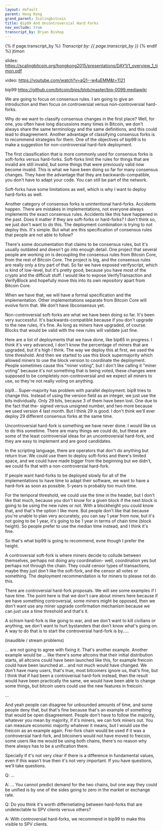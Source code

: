 ```yaml
---
layout: default
parent: Hong Kong
grand_parent: Scalingbitcoin
title: Bip99 And Uncontroversial Hard Forks
nav_exclude: true
transcript_by: Bryan Bishop
---
```


{% if page.transcript_by %} <i>Transcript by:
{{ page.transcript_by }}</i> {% endif %} jtimon

slides:
<https://scalingbitcoin.org/hongkong2015/presentations/DAY1/1_overview_1_timon.pdf>

video: <https://youtube.com/watch?v=aQ1--w4uEMM&t=1121>

bip99 <https://github.com/bitcoin/bips/blob/master/bip-0099.mediawiki>

We are going to focus on consensus rules. I am going to give an
introduction and then focus on controversial versus non-controversial
hard-forks.

Why do we want to classify consensus changes in the first place? Well,
for one, you often have long discussions many times in Bitcoin, we don't
always share the same terminology and the same definitions, and this
could lead to disagreement. Another advantage of classifying consensus
forks is to recommend strategies for them. One of the objectives of
bip99 is to make a suggestion for non-controversial hard-fork
deployment.

The first classification that is more commonly used for consensus forks
is soft-forks versus hard-forks. Soft-forks limit the rules for things
that are invalid are still invalid, but some things that were previously
valid now become invalid. This is what we have been doing so far for
many consensus changes. They have the advantage that they are
backwards-compatible, you don't have to adapt your code. You can still
be part of the network.

Soft-forks have some limitations as well, which is why I want to deploy
hard-forks as well.

Another category of consensus forks is unintentional hard-forks.
Accidents happen. There are mistakes in implementations, not everyone
always implements the exact consensus rules. Accidents like this have
happened in the past. Does it matter if they are soft-forks or
hard-forks? I don't think so, we just don't want to do this. The
deployment combination is trying to not deploy this. It's simple. But
what are this specification of consensus rules that people are not able
to follow?

There's some documentation that claims to be consensus rules, but it's
usually outdated and doesn't go into enough detail. One project that
several people are working on is decoupling the consensus rules from
Bitcoin Core, from the rest of Bitcoin Core. The project is big, and the
consensus rules are really only a tiny part of that. So far we have
exposed verifyscript, which is kind of low-level, but it's pretty good,
because you have most of the crypto and the difficult stuff. I would
like to expose VerifyTransaction and VerifyBlock and hopefully move this
into its own repository apart from Bitcoin Core.

When we have that, we will have a formal specification and the
implementation. Other implementations separate from Bitcoin Core will
evolve form that. We don't have libconsensus yet.

Non-controversial soft-forks are what we have been doing so far. It's
been very successful. It's backwards-compatible because if you don't
upgrade to the new rules, it's fine. As long as miners have upgraded, of
course. Blocks that would be valid with the new rules will validate just
fine.

Here are a list of deployments that we have done, like bip65 in
progress. I think it's very advanced, I don't know the percentage of
miners that are upgraded, but it's high I think. The way we deploy this
at first, we used the time threshold. And then we started to use this
block supermajority which allowed miners to use the block version to
coordinate the deployment. People sometimes cause this "miner voting",
but I don't like calling it "miner voting" because it's not something
that is being voted, these changes were supposed to be completely
non-controversial and we expect all miners to use, so they're not really
voting on anything.

bip9... Super-majority has problem with parallel deployment. bip9 tries
to change this. Instead of using the version field as an integer, we
just use the bits individually. Only 29 bits, because 3 of them have
been lost. One due to the fact that the- signed versus unsigned number,
and two more because we used version 4 last month. But I think 29 is
good. I don't think we'll ever deploy 29 different consensus forks at
the same time.

Uncontroversial hard-fork is something we have never done. I would like
us to do this sometime. There are many things we could do, but these are
some of the least controversial ideas for an uncontroversial hard-fork,
and they are easy to implement and are good candidates.

In the scripting language, there are operators that don't do anything
but return true. We could use them to deploy soft-forks and there's
limited space, and we could have made bigger from the beginning but we
didn't, we could fix that with a non-controversial hard-fork.

If people want hard-forks to be deployed slowly for all of the
implementations to have time to adapt their software, we want to have a
hard-fork as soon as possible. 5-years is probably too much time.

For the temporal threshold, we could use the time in the header, but I
don't like that much, because you don't know for a given block if the
next block is going to be using the new rules or not. With a blockheight
you could know that, and that's the option I like more. But people don't
like that because you're unable to plan very accurately, you can say 1
year from now, but it's not going to be 1 year, it's going to be 1 year
in terms of chain time (block height). So people prefer to use the
median time instead, and I think it's fine.

So that's what bip99 is going to recommend, evne though I prefer the
height.

A controversial soft-fork is where miners decide to collude between
themselves, perhaps not doing any coordination- well, coordination yes
but perhaps not through the chain. They could censor types of
transactions, maybe they just don't like the soft-fork, and the censor
all votes or something. The deployment recommendation is for miners to
please not do this.

There are controversial hard-fork proposals. We will see some examples
if I have time. The point here is that we don't care about miners here
because if we have something controversial, some miners might be
opposed, then we don't want use any miner upgrade confirmation mechanism
because we can just use a time threshold and that's it.

A schism hard-fork is like going to war, and we don't want to kill
civilians or anything, we don't want to hurt bystanders that don't know
what's going on. A way to do that is to start the controversial
hard-fork is by.....

(inaudible / stream problems)

... are not going to agree with fixing it. That's another example.
Another example would be ... like there's some altcoins that their
initial distribution starts, all altcoins could have been launched like
this, for example freicoin could have been launched at... and not much
would have changed. We don't have many users, that's true, most
bitcoiners ignore us, that's fine, but I think that if had been a
controverisal hard-fork instead, then the result would have been
practically the same, we would have been able to change some things, but
bitcoin users could use the new features in freicoin.

...

And yeah people can disagree for unbounded amounts of time, and some
people deny that, but that's fine because that's an example of something
that would be open disagreement. People don't have to follow the
majority, whatever you mean by majority, if it's miners, we can fork
miners out. You can measure economic majority whatever it means, but I
would use the freicoin as an example again. Frei-fork chain would be
used if it was a controversial hard-fork, and bitcoiners would not have
moved to freicoin, some users like me would be using both chains,
there's no reason why there always has to be a unification there.

Specially if it's not very clear if there is a difference in fundamental
values, even if this wasn't true then it's not very important. If you
have questions, we'll take questions.

Q: ...

A: ... You cannot predict demand for the two chains, but one way they
could be unified is by one of the sides going to zero in the market or
exchange rate.

Q: Do you think it's worth differnetiating between hard-forks that are
undetectable to SPV clients versus others?

A: With controversial hard-forks, we recommend in bip99 to make this
visible to SPV clients.
